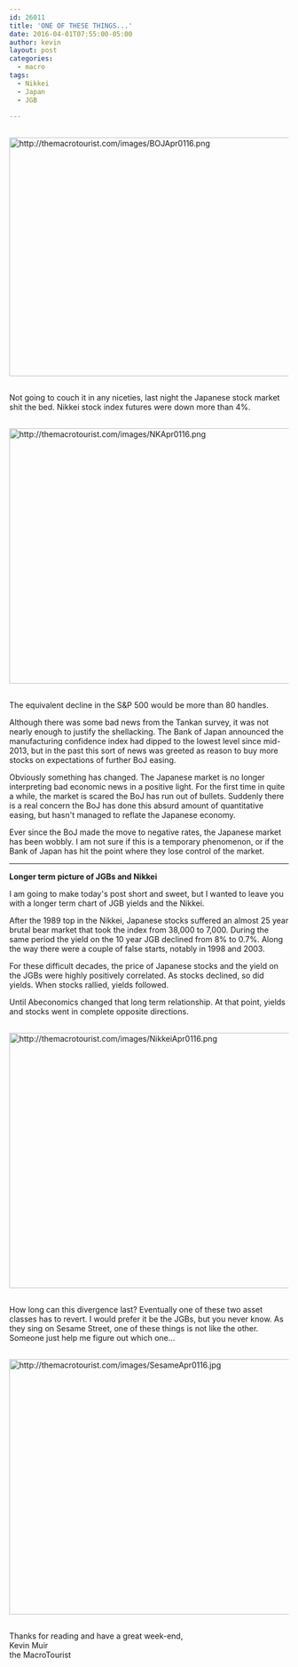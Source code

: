 ```yaml
---
id: 26011
title: 'ONE OF THESE THINGS...'
date: 2016-04-01T07:55:00-05:00
author: kevin
layout: post
categories:
  - macro
tags:
  - Nikkei
  - Japan
  - JGB
   
---
```

<a href="http://themacrotourist.com/images/BOJApr0116.png"><img src="http://themacrotourist.com/images/BOJApr0116.png" alt="http://themacrotourist.com/images/BOJApr0116.png" width="750" height="430" style="margin:30px auto;display:block;"></a>

Not going to couch it in any niceties, last night the Japanese stock market shit the bed.  Nikkei stock index futures were down more than 4%.  

<a href="http://themacrotourist.com/images/NKApr0116.png"><img src="http://themacrotourist.com/images/NKApr0116.png" alt="http://themacrotourist.com/images/NKApr0116.png" width="750" height="460" style="margin:30px auto;display:block;"></a>

The equivalent decline in the S&P 500 would be more than 80 handles.  

Although there was some bad news from the Tankan survey, it was not nearly enough to justify the shellacking.  The Bank of Japan announced the manufacturing confidence index had dipped to the lowest level since mid-2013, but in the past this sort of news was greeted as reason to buy more stocks on expectations of further BoJ easing.  

Obviously something has changed.  The Japanese market is no longer interpreting bad economic news in a positive light.  For the first time in quite a while, the market is scared the BoJ has run out of bullets.  Suddenly there is a real concern the BoJ has done this absurd amount of quantitative easing, but hasn't managed to reflate the Japanese economy.  

Ever since the BoJ made the move to negative rates, the Japanese market has been wobbly.  I am not sure if this is a temporary phenomenon, or if the Bank of Japan has hit the point where they lose control of the market.  

---
**Longer term picture of JGBs and Nikkei**

I am going to make today's post short and sweet, but I wanted to leave you with a longer term chart of JGB yields and the Nikkei.

After the 1989 top in the Nikkei, Japanese stocks suffered an almost 25 year brutal bear market that took the index from 38,000 to 7,000.  During the same period the yield on the 10 year JGB declined from 8% to 0.7%.  Along the way there were a couple of false starts, notably in 1998 and 2003.  

For these difficult decades, the price of Japanese stocks and the yield on the JGBs were highly positively correlated.  As stocks declined, so did yields.  When stocks rallied, yields followed.  

Until Abeconomics changed that long term relationship.  At that point, yields and stocks went in complete opposite directions.

<a href="http://themacrotourist.com/images/NikkeiApr0116.png"><img src="http://themacrotourist.com/images/NikkeiApr0116.png" alt="http://themacrotourist.com/images/NikkeiApr0116.png" width="750" height="460" style="margin:30px auto;display:block;"></a>

How long can this divergence last?  Eventually one of these two asset classes has to revert.  I would prefer it be the JGBs, but you never know.  As they sing on Sesame Street, one of these things is not like the other.  Someone just help me figure out which one...

<a href="http://themacrotourist.com/images/SesameApr0116.jpg"><img src="http://themacrotourist.com/images/SesameApr0116.jpg" alt="http://themacrotourist.com/images/SesameApr0116.jpg" width="750" height="460" style="margin:30px auto;display:block;"></a>

Thanks for reading and have a great week-end,  
Kevin Muir  
the MacroTourist  


